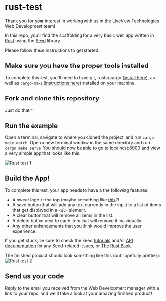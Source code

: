 # rust-test
Thank you for your interest in working with us in the LiveView Technologies Web Development team!

In this repo, you'll find the scaffolding for a very basic web app written in [Rust](https://www.rust-lang.org/) using the [Seed](https://seed-rs.org/) library.

Please follow these instructions to get started

## Make sure you have the proper tools installed
To complete this test, you'll need to have git, rustc/cargo ([install here](https://rustup.rs/)), as well as `cargo-make` ([instructions here](https://github.com/sagiegurari/cargo-make)) installed on your machine. 

## Fork and clone this repository
Just do that ^

## Run the example
Open a terminal, navigate to where you cloned the project, and run `cargo make watch`. Open a new terminal window in the same directory and run `cargo make serve`. You should now be able to go to [localhost:8000](localhost:8000) and view a very simple app that looks like this:

![Rust test 1](https://lvt-dev.s3-us-west-2.amazonaws.com/rust-test/rust-test-1.gif)

## Build the App!
To complete this test, your app needs to have a the following features:
* A sweet logo at the top (maybe something like [this](https://cameras.liveviewtech.com/img/LVLogo_small.png)?)
* A save button that will add any text currently in the input to a list of items that get displayed in a `<ul>` element.
* A clear button that will remove all items in the list.
* A delete button next to each item that will remove it individually.
* Any other enhancements that you think would improve the user experience.

If you get stuck, be sure to check the Seed [tutorials](https://seed-rs.org/) and/or [API documentation](https://docs.rs/seed/0.7.0/seed/) for any Seed-related issues, or [The Rust Book](https://doc.rust-lang.org/book/).

The finished product should look something like this (but hopefully prettier):
![Rust test 2](https://lvt-dev.s3-us-west-2.amazonaws.com/rust-test/rust-test-2.gif)

## Send us your code
Reply to the email you received from the Web Development manager with a link to your repo, and we'll take a look at your amazing finished product!
